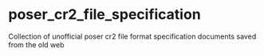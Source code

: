 # poser_cr2_file_specification
Collection of unofficial poser cr2 file format specification documents saved from the old web
